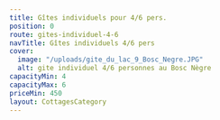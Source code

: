 ```yaml
---
title: Gîtes individuels pour 4/6 pers.
position: 0
route: gites-individuel-4-6
navTitle: Gîtes individuels 4/6 pers
cover:
  image: "/uploads/gite_du_lac_9_Bosc_Negre.JPG"
  alt: gite individuel 4/6 personnes au Bosc Nègre
capacityMin: 4
capacityMax: 6
priceMin: 450
layout: CottagesCategory
---
```

